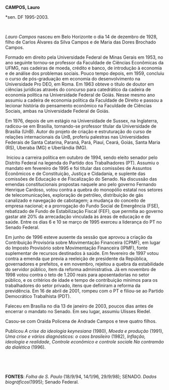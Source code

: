 **CAMPOS, Lauro**

\*sen. DF 1995-2003.

 

*Lauro Campos* nasceu em Belo Horizonte o dia 14 de dezembro de 1928,
filho de Carlos Álvares da Silva Campos e de Maria das Dores Brochado
Campos.

Formado em direito pela Universidade Federal de Minas Gerais em 1953, no
ano seguinte tornou-se professor da Faculdade de Ciências Econômicas da
UFMG, nas cadeiras de moeda, crédito e banco, de introdução à economia e
de análise dos problemas sociais. Pouco tempo depois, em 1959, concluiu
o curso de pós-graduação em economia do desenvolvimento na Universidade
Pro DEO, em Roma. Em 1963 obteve o título de doutor em ciências
jurídicas através do concurso para catedrático da cadeira de economia
política na Universidade Federal de Goiás. Nesse mesmo ano assumiu a
cadeira de economia política da Faculdade de Direito e passou a lecionar
história do pensamento econômico na Faculdade de Ciências Sociais, ambas
na Universidade Federal de Goiás.

Em 1976, depois de um estágio na Universidade de Sussex, na Inglaterra,
radicou-se em Brasília, tornando-se professor titular da Universidade de
Brasília (UnB). Autor do projeto de criação e estruturação do curso de
relações internacionais da UnB, proferiu palestras nas Universidades
Federais de Santa Catarina, Paraná, Pará, Piauí, Ceará, Goiás, Santa
Maria (RS), Uberaba (MG) e Uberlândia (MG).

 Iniciou a carreira política em outubro de 1994, sendo eleito senador
pelo Distrito Federal na legenda do Partido dos Trabalhadores (PT).
Assumiu o mandato em fevereiro de 1995 e foi titular das comissões de
Assuntos Econômicos e de Constituição, Justiça e Cidadania, e suplente
das comissões de Educação e de Fiscalização do Senado. Na discussão das
emendas constitucionais propostas naquele ano pelo governo Fernando
Henrique Cardoso, votou contra a quebra do monopólio estatal nos setores
de telecomunicações, exploração de petróleo, distribuição de gás
canalizado e navegação de cabotagem; a mudança do conceito de empresa
nacional; e a prorrogação do Fundo Social de Emergência (FSE),
rebatizado de Fundo de Estabilização Fiscal (FEF), que permitia ao
governo gastar até 20% da arrecadação vinculada às áreas de educação e
de saúde. Entre os dias 6 e 10 se março de 1995 exerceu a liderança do
PT no Senado Federal.

Em junho de 1996 esteve ausente da sessão que aprovou a criação da
Contribuição Provisória sobre Movimentação Financeira (CPMF), em lugar
do Imposto Provisório sobre Movimentação Financeira (IPMF), fonte
suplementar de recursos destinados à saúde. Em fevereiro de 1997 votou
contra a emenda que previa a reeleição de presidente da República,
governadores e prefeitos, e em novembro, rejeitou a quebra da
estabilidade do servidor público, item da reforma administrativa. Já em
novembro de 1998 votou contra o teto de 1.200 reais para aposentadorias
no setor público, e os critérios de idade e tempo de contribuição
mínimos para os trabalhadores do setor privado, itens que definiram a
reforma da previdência. Em 16 de abril de 2001, rompeu com o PT e
filiou-se ao Partido Democrático Trabalhista (PDT).

Faleceu em Brasília no dia 13 de janeiro de 2003, poucos dias antes de
encerrar o mandato no Senado. Em seu lugar, assumiu Ulisses Riedel.

Casou-se com Oraida Policena de Andrade Campos e teve quatro filhos.

Publicou *A crise da ideologia keynesiana* (1980), *Moeda e produção*
(1991), *Uma crise e vários diagnósticos: o caos brasileiro* (1982),
*Inflação, ideologia e realidade*, *Controle econômico e controle
social*e *Na contramão da dialética* (1996).

 

 

**FONTES**: *Folha de S. Paulo* (18/9/94, 14/1/96, 29/9/98); SENADO.
*Dados biográficos*(1995); Senado Federal.

 

 

 
